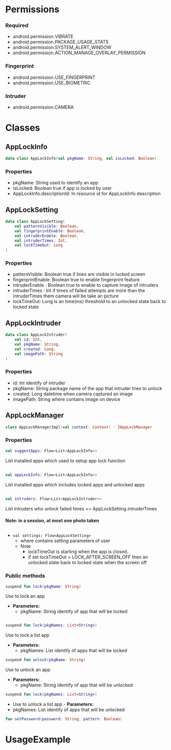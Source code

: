 # Permissions

### Required

- android.permission.VIBRATE
- android.permission.PACKAGE_USAGE_STATS
- android.permission.SYSTEM_ALERT_WINDOW
- android.permission.ACTION_MANAGE_OVERLAY_PERMISSION

### Fingerprint

- android.permission.USE_FINGERPRINT
- android.permission.USE_BIOMETRIC

### Intruder

- android.permission.CAMERA

# Classes

## AppLockInfo

```kotlin
data class AppLockInfo(val pkgName: String, val isLocked: Boolean)
```

### Properties

- pkgName: String used to identify an app
- isLocked: Boolean true if app is locked by user
- AppLockInfo.descriptionId: In resource id for AppLockInfo description

## AppLockSetting

```kotlin
data class AppLockSetting(
    val patternVisible: Boolean,
    val fingerprintEnable: Boolean,
    val intruderEnable: Boolean,
    val intruderTimes: Int,
    val lockTimeOut: Long
)
```

### Properties

- patternVisible: Boolean true if lines are visible in locked screen
- fingerprintEnable: Boolean true to enable fingerprint feature
- intruderEnable : Boolean true to enable to capture image of intruders
- intruderTimes : Int if times of failed attempts are more than the intruderTimes them camera will
  be take an picture
- lockTimeOut: Long is an time(ms) threshold to an unlocked state back to locked state

## AppLockIntruder

```kotlin
data class AppLockIntruder(
    val id: Int,
    val pkgName: String,
    val created: Long,
    val imagePath: String
)
```

### Properties

- id: Int identify of intruder
- pkgName: String package name of the app that intruder tries to unlock
- created: Long datetime when camera captured an image
- imagePath: String where contains image on device

## AppLockManager

```kotlin
class AppLockManagerImpl(val context: Context) : IAppLockManager
```

### Properties

```kotlin
val suggestApps: Flow<List<AppLockInfo>>
```

List installed apps which used to setup app lock function

##

```kotlin
val appLockInfo: Flow<List<AppLockInfo>>
```

List installed apps which includes locked apps and unlocked apps

##

```kotlin
val intruders: Flow<List<AppLockIntruder>>
```

List intruders who unlock failed times >= AppLockSetting.intruderTimes

#### Note: in a session, at most one photo taken

##

- ```val settings: Flow<AppLockSetting>```
    - where contains setting parameters of user
    - Note
        - lockTimeOut is starting when the app is closed.
        - if set lockTimeOut = LOCK_AFTER_SCREEN_OFF then an unlocked state back to locked state
          when the screen off

### Public methods

```kotlin
suspend fun lock(pkgName: String)
```

Use to lock an app

- **Parameters:**
    - pkgName: String identify of app that will be locked

```kotlin

suspend fun lock(pkgNames: List<String>)

```

Use to lock a list app

- **Parameters:**
    - pkgNames: List<String> identify of apps that will be locked

```kotlin
suspend fun unlock(pkgName: String)
```

Use to unlock an app

- **Parameters:**
    - pkgName: String identify of app that will be unlocked

```kotlin
suspend fun lock(pkgNames: List<String>)
```

- Use to unlock a list app - **Parameters:**
- pkgNames: List<String> identify of apps that will be unlocked

```kotlin
fun setPassword(password: String, pattern: Boolean)
```

# UsageExample
